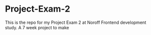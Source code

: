# Project-Exam-2
This is the repo for my Project Exam 2 at Noroff Frontend development study. A 7 week project to make
